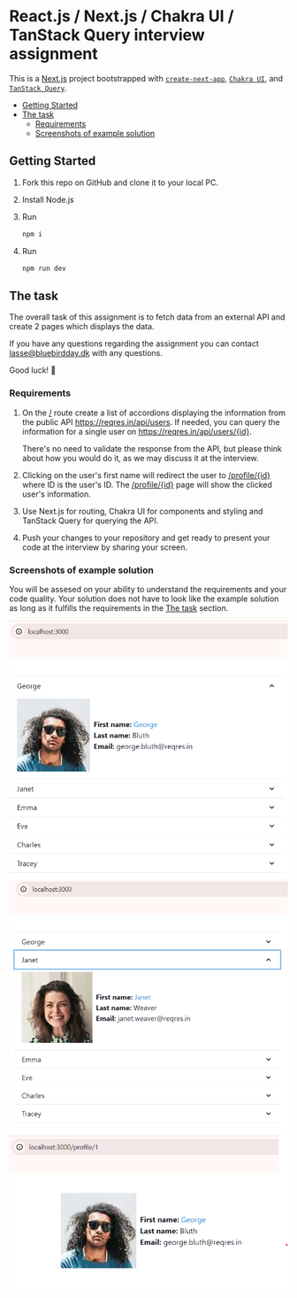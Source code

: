 # React.js / Next.js / Chakra UI / TanStack Query interview assignment
This is a [Next.js](https://nextjs.org/) project bootstrapped with [`create-next-app`](https://github.com/vercel/next.js/tree/canary/packages/create-next-app), [`Chakra UI`](https://v2.chakra-ui.com/getting-started/nextjs-app-guide), and [`TanStack Query`](https://tanstack.com/query/latest/docs/framework/react/installation).

- [Getting Started](#getting-started)
- [The task](#the-task)
    * [Requirements](#requirements)
    * [Screenshots of example solution](#screenshots-of-example-solution)

## Getting Started
1. Fork this repo on GitHub and clone it to your local PC.

2. Install Node.js

3. Run
    ```bash
    npm i
    ```

4. Run
    ```bash
    npm run dev
    ```

## The task
The overall task of this assignment is to fetch data from an external API and create 2 pages which displays the data.

If you have any questions regarding the assignment you can contact [lasse@bluebirdday.dk](mailto:lasse@bluebirdday.dk) with any questions.

Good luck! 🙂

### Requirements
1. On the [/](/) route create a list of accordions displaying the information from the public API https://reqres.in/api/users. If needed, you can query the information for a single user on https://reqres.in/api/users/{id}.

    There's no need to validate the response from the API, but please think about how you would do it, as we may discuss it at the interview.

2. Clicking on the user's first name will redirect the user to [/profile/{id}](/profile/{id}) where ID is the user's ID. 
The [/profile/{id}](/profile/{id}) page will show the clicked user's information.

3. Use Next.js for routing, Chakra UI for components and styling and TanStack Query for querying the API.

4. Push your changes to your repository and get ready to present your code at the interview by sharing your screen.

### Screenshots of example solution
You will be assesed on your ability to understand the requirements and your code quality. 
Your solution does not have to look like the example solution as long as it fulfills the requirements in the [The task](#the-task) section.

![home-screen-example1](./readme-assets/home-page-example1.png)
![home-screen-example1](./readme-assets/home-page-example2.png)
![home-screen-example1](./readme-assets/profile-example.png)
